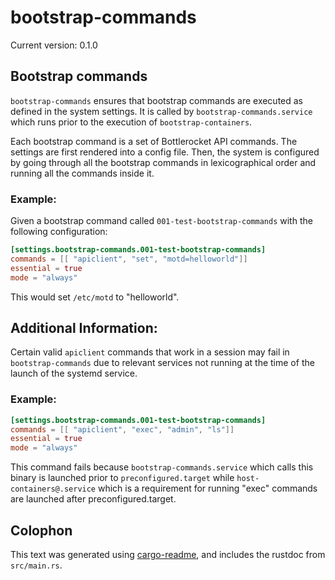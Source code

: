 # bootstrap-commands

Current version: 0.1.0

## Bootstrap commands

`bootstrap-commands` ensures that bootstrap commands are executed as defined in the system
settings. It is called by `bootstrap-commands.service` which runs prior to the execution of
`bootstrap-containers`.

Each bootstrap command is a set of Bottlerocket API commands. The settings are first rendered
into a config file. Then, the system is configured by going through all the bootstrap commands
in lexicographical order and running all the commands inside it.

### Example:
Given a bootstrap command called `001-test-bootstrap-commands` with the following configuration:

```toml
[settings.bootstrap-commands.001-test-bootstrap-commands]
commands = [[ "apiclient", "set", "motd=helloworld"]]
essential = true
mode = "always"
```
This would set `/etc/motd` to "helloworld".

## Additional Information:
Certain valid `apiclient` commands that work in a session may fail in `bootstrap-commands`
due to relevant services not running at the time of the launch of the systemd service.

### Example:
```toml
[settings.bootstrap-commands.001-test-bootstrap-commands]
commands = [[ "apiclient", "exec", "admin", "ls"]]
essential = true
mode = "always"
```
This command fails because `bootstrap-commands.service` which calls this binary is launched
prior to `preconfigured.target` while `host-containers@.service` which is a requirement for
running "exec" commands are launched after preconfigured.target.

## Colophon

This text was generated using [cargo-readme](https://crates.io/crates/cargo-readme), and includes the rustdoc from `src/main.rs`.
